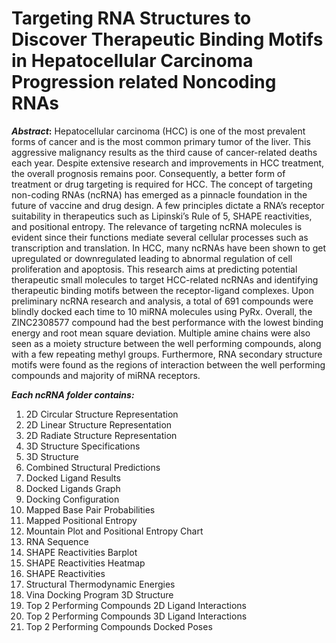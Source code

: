 # Targeting RNA Structures to Discover Therapeutic Binding Motifs in Hepatocellular Carcinoma Progression related Noncoding RNAs
**_Abstract_:** Hepatocellular carcinoma (HCC) is one of the most prevalent forms of cancer and is the most common primary tumor of the liver. This aggressive malignancy results as the third cause of cancer-related deaths each year. Despite extensive research and improvements in HCC treatment, the overall prognosis remains poor. Consequently, a better form of treatment or drug targeting is required for HCC. The concept of targeting non-coding RNAs (ncRNA) has emerged as a pinnacle foundation in the future of vaccine and drug design. A few principles dictate a RNA’s receptor suitability in therapeutics such as Lipinski’s Rule of 5, SHAPE reactivities, and positional entropy. The relevance of targeting ncRNA molecules is evident since their functions mediate several cellular processes such as transcription and translation. In HCC, many ncRNAs have been shown to get upregulated or downregulated leading to abnormal regulation of cell proliferation and apoptosis. This research aims at predicting potential therapeutic small molecules to target HCC-related ncRNAs and identifying therapeutic binding motifs between the receptor-ligand complexes. Upon preliminary ncRNA research and analysis, a total of 691 compounds were blindly docked each time to 10 miRNA molecules using PyRx. Overall, the ZINC2308577 compound had the best performance with the lowest binding energy and root mean square deviation. Multiple amine chains were also seen as a moiety structure between the well performing compounds, along with a few repeating methyl groups. Furthermore, RNA secondary structure motifs were found as the regions of interaction between the well performing compounds and majority of miRNA receptors.

***Each ncRNA folder contains:***
1. 2D Circular Structure Representation
2. 2D Linear Structure Representation
3. 2D Radiate Structure Representation
4. 3D Structure Specifications
5. 3D Structure
6. Combined Structural Predictions
7. Docked Ligand Results
8. Docked Ligands Graph
9. Docking Configuration
10. Mapped Base Pair Probabilities
11. Mapped Positional Entropy
12. Mountain Plot and Positional Entropy Chart
13. RNA Sequence
14. SHAPE Reactivities Barplot
15. SHAPE Reactivities Heatmap
16. SHAPE Reactivities
17. Structural Thermodynamic Energies
18. Vina Docking Program 3D Structure
19. Top 2 Performing Compounds 2D Ligand Interactions
20. Top 2 Performing Compounds 3D Ligand Interactions
21. Top 2 Performing Compounds Docked Poses

